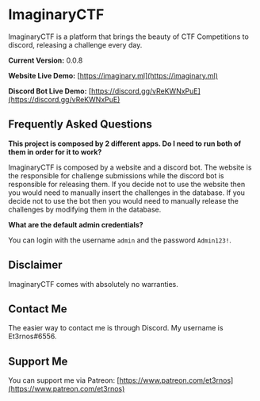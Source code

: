 # ImaginaryCTF

ImaginaryCTF is a platform that brings the beauty of CTF Competitions to discord, releasing a challenge every day.

**Current Version:** 0.0.8

**Website Live Demo:** [https://imaginary.ml](https://imaginary.ml)

**Discord Bot Live Demo:** [https://discord.gg/vReKWNxPuE](https://discord.gg/vReKWNxPuE)

## Frequently Asked Questions

**This project is composed by 2 different apps. Do I need to run both of them in order for it to work?**

ImaginaryCTF is composed by a website and a discord bot. The website is the responsible for challenge submissions while the discord bot is responsible for releasing them.
If you decide not to use the website then you would need to manually insert the challenges in the database. If you decide not to use the bot then you would need to manually release the challenges by modifying them in the database.

**What are the default admin credentials?**

You can login with the username `admin` and the password `Admin123!`.

## Disclaimer

ImaginaryCTF comes with absolutely no warranties.

## Contact Me

The easier way to contact me is through Discord. My username is Et3rnos#6556.

## Support Me

You can support me via Patreon: [https://www.patreon.com/et3rnos](https://www.patreon.com/et3rnos)
